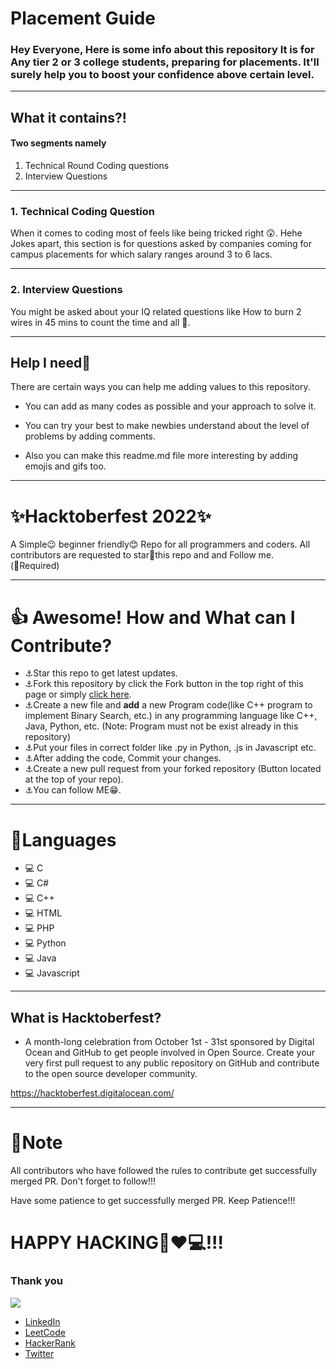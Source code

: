 # **Placement Guide**
### Hey Everyone, Here is some info about this repository It is for Any tier 2 or 3 college students, preparing for placements. It'll surely help you to boost your confidence above certain level.
---

## **What it contains?!**
#### Two segments namely
<ol>
<li>Technical Round Coding questions</li>
<li>Interview Questions</li>
</ol>

---

### **1. Technical Coding Question**
When it comes to coding most of feels like being tricked right 😲. Hehe Jokes apart, this section is for questions asked by companies coming for campus placements for which salary ranges around 3 to 6 lacs.


---

### **2. Interview Questions**
You might be asked about your IQ related questions like How to burn 2 wires in 45 mins to count the time and all 🤔.

---

## **Help I need🤞**
There are certain ways you can help me adding values to this repository.

- You can add as many codes as possible and your approach to solve it.

- You can try your best to make newbies understand about the level of problems by adding comments.

- Also you can make this readme.md file more interesting by adding emojis and gifs too.

---

# ✨Hacktoberfest 2022✨
A Simple😉 beginner friendly😊 Repo for all programmers and coders. All contributors are requested to star🌟this repo and and Follow me.<br>
(🛑Required)

***

# 👍 Awesome! How and What can I Contribute? 
- ⚓Star this repo to get latest updates.
- ⚓Fork this repository by click the Fork button in the top right of this page or simply [click here](https://github.com/URVESH1121/InterviewGuide).
- ⚓Create a new file and **add** a new Program code(like C++ program to implement Binary Search, etc.) in any programming language like C++, Java, Python, etc. (Note: Program must not be exist already in this repository)
- ⚓Put your files in correct folder like .py in Python, .js in Javascript etc.
- ⚓After adding the code, Commit your changes.
- ⚓Create a new pull request from your forked repository (Button located at the top of your repo).
- ⚓You can follow ME😁.

***

# 🌟Languages
- 💻 C
- 💻 C#
- 💻 C++
- 💻 HTML
- 💻 PHP
- 💻 Python
- 💻 Java
- 💻 Javascript

***

## What is Hacktoberfest?
- A month-long celebration from October 1st - 31st sponsored by Digital Ocean and GitHub to get people involved in Open Source. Create your very first pull request to any public repository on GitHub and contribute to the open source developer community.

https://hacktoberfest.digitalocean.com/

***

# 📒Note
All contributors who have followed the rules to contribute get successfully merged PR. Don't forget to follow!!! 

Have some patience to get successfully merged PR. Keep Patience!!!

# HAPPY HACKING🤞❤💻!!!



### **Thank you**
![](https://lh3.googleusercontent.com/a-/ACNPEu_Q2CgNk8096v4yKBVKR1OHr0mvUMOwLtaMAbJi=s360-p-rw-no)



- [LinkedIn](www.linkedin.com/in/chirag-chavda)
- [LeetCode](https://leetcode.com/CHIRAG_CHAVDA/)
- [HackerRank](https://www.hackerrank.com/chiragchavda0210)
- [Twitter](https://twitter.com/hacker_0369)

